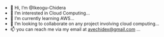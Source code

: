 - 👋 Hi, I’m @Ikeogu-Chidera
- 👀 I’m interested in Cloud Computing...
- 🌱 I’m currently learning AWS...
- 💞️ I’m looking to collaborate on any project involving cloud computing...
- 📫 you can reach me via my email at avechidex@gmail.com ...

<!---
AveChidera/AveChidera is a ✨ special ✨ repository because its `README.md` (this file) appears on your GitHub profile.
You can click the Preview link to take a look at your changes.
--->
